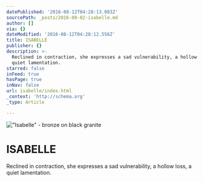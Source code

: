 ```yaml
---
datePublished: '2016-08-12T04:28:13.083Z'
sourcePath: _posts/2016-08-02-isabelle.md
author: []
via: {}
dateModified: '2016-08-12T04:28:12.556Z'
title: ISABELLE
publisher: {}
description: >-
  Reclined in contraction, she expresses a sad vulnerability, a hollow loss, a
  quiet lamentation.
starred: false
inFeed: true
hasPage: true
inNav: false
url: isabelle/index.html
_context: 'http://schema.org'
_type: Article

---
```

!["Isabelle" - bronze on black granite](https://s3-us-west-2.amazonaws.com/the-grid-img/p/33a6e4680138879126c26ededec06f067e0ac7bf.jpg)

# **ISABELLE**

Reclined in contraction, she expresses a sad vulnerability, a hollow loss, a quiet lamentation.